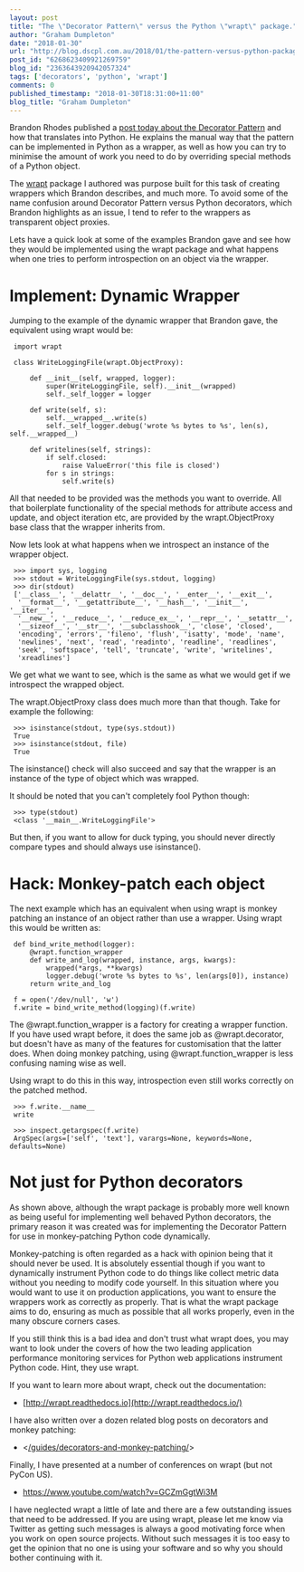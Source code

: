 ```yaml
---
layout: post
title: "The \"Decorator Pattern\" versus the Python \"wrapt\" package."
author: "Graham Dumpleton"
date: "2018-01-30"
url: "http://blog.dscpl.com.au/2018/01/the-pattern-versus-python-package.html"
post_id: "6268623409921269759"
blog_id: "2363643920942057324"
tags: ['decorators', 'python', 'wrapt']
comments: 0
published_timestamp: "2018-01-30T18:31:00+11:00"
blog_title: "Graham Dumpleton"
---
```


Brandon Rhodes published a [post today about the Decorator Pattern](http://python-patterns.guide/gang-of-four/decorator-pattern/) and how that translates into Python. He explains the manual way that the pattern can be implemented in Python as a wrapper, as well as how you can try to minimise the amount of work you need to do by overriding special methods of a Python object.

The [wrapt](https://pypi.python.org/pypi/wrapt) package I authored was purpose built for this task of creating wrappers which Brandon describes, and much more. To avoid some of the name confusion around Decorator Pattern versus Python decorators, which Brandon highlights as an issue, I tend to refer to the wrappers as transparent object proxies.

Lets have a quick look at some of the examples Brandon gave and see how they would be implemented using the wrapt package and what happens when one tries to perform introspection on an object via the wrapper.

# Implement: Dynamic Wrapper

Jumping to the example of the dynamic wrapper that Brandon gave, the equivalent using wrapt would be:

```
 import wrapt

 class WriteLoggingFile(wrapt.ObjectProxy):

     def __init__(self, wrapped, logger):  
         super(WriteLoggingFile, self).__init__(wrapped)  
         self._self_logger = logger

     def write(self, s):  
         self.__wrapped__.write(s)  
         self._self_logger.debug('wrote %s bytes to %s', len(s), self.__wrapped__)

     def writelines(self, strings):  
         if self.closed:  
             raise ValueError('this file is closed')  
         for s in strings:  
             self.write(s)
```

All that needed to be provided was the methods you want to override. All that boilerplate functionality of the special methods for attribute access and update, and object iteration etc, are provided by the wrapt.ObjectProxy base class that the wrapper inherits from.

Now lets look at what happens when we introspect an instance of the wrapper object.

```
 >>> import sys, logging  
 >>> stdout = WriteLoggingFile(sys.stdout, logging)  
 >>> dir(stdout)  
 ['__class__', '__delattr__', '__doc__', '__enter__', '__exit__',  
  '__format__', '__getattribute__', '__hash__', '__init__', '__iter__',  
  '__new__', '__reduce__', '__reduce_ex__', '__repr__', '__setattr__',  
  '__sizeof__', '__str__', '__subclasshook__', 'close', 'closed',  
  'encoding', 'errors', 'fileno', 'flush', 'isatty', 'mode', 'name',  
  'newlines', 'next', 'read', 'readinto', 'readline', 'readlines',  
  'seek', 'softspace', 'tell', 'truncate', 'write', 'writelines',  
  'xreadlines']
```

We get what we want to see, which is the same as what we would get if we introspect the wrapped object.

The wrapt.ObjectProxy class does much more than that though. Take for example the following:

```
 >>> isinstance(stdout, type(sys.stdout))  
 True  
 >>> isinstance(stdout, file)  
 True
```

The isinstance\(\) check will also succeed and say that the wrapper is an instance of the type of object which was wrapped.

It should be noted that you can't completely fool Python though:

```
 >>> type(stdout)  
 <class '__main__.WriteLoggingFile'>
```

But then, if you want to allow for duck typing, you should never directly compare types and should always use isinstance\(\).

# Hack: Monkey-patch each object

The next example which has an equivalent when using wrapt is monkey patching an instance of an object rather than use a wrapper. Using wrapt this would be written as:

```
 def bind_write_method(logger):  
     @wrapt.function_wrapper  
     def write_and_log(wrapped, instance, args, kwargs):  
         wrapped(*args, **kwargs)  
         logger.debug('wrote %s bytes to %s', len(args[0]), instance)  
     return write_and_log

 f = open('/dev/null', 'w')  
 f.write = bind_write_method(logging)(f.write)
```

The @wrapt.function\_wrapper is a factory for creating a wrapper function. If you have used wrapt before, it does the same job as @wrapt.decorator, but doesn't have as many of the features for customisation that the latter does. When doing monkey patching, using @wrapt.function\_wrapper is less confusing naming wise as well.

Using wrapt to do this in this way, introspection even still works correctly on the patched method.

```
 >>> f.write.__name__  
 write

 >>> inspect.getargspec(f.write)  
 ArgSpec(args=['self', 'text'], varargs=None, keywords=None, defaults=None)
```

# Not just for Python decorators

As shown above, although the wrapt package is probably more well known as being useful for implementing well behaved Python decorators, the primary reason it was created was for implementing the Decorator Pattern for use in monkey-patching Python code dynamically.

Monkey-patching is often regarded as a hack with opinion being that it should never be used. It is absolutely essential though if you want to dynamically instrument Python code to do things like collect metric data without you needing to modify code yourself. In this situation where you would want to use it on production applications, you want to ensure the wrappers work as correctly as properly. That is what the wrapt package aims to do, ensuring as much as possible that all works properly, even in the many obscure corners cases.

If you still think this is a bad idea and don't trust what wrapt does, you may want to look under the covers of how the two leading application performance monitoring services for Python web applications instrument Python code. Hint, they use wrapt.

If you want to learn more about wrapt, check out the documentation:

  * [http://wrapt.readthedocs.io](http://wrapt.readthedocs.io/)



I have also written over a dozen related blog posts on decorators and monkey patching:

  * <[/guides/decorators-and-monkey-patching/](/guides/decorators-and-monkey-patching/)>



Finally, I have presented at a number of conferences on wrapt \(but not PyCon US\).

  * <https://www.youtube.com/watch?v=GCZmGgtWi3M>



I have neglected wrapt a little of late and there are a few outstanding issues that need to be addressed. If you are using wrapt, please let me know via Twitter as getting such messages is always a good motivating force when you work on open source projects. Without such messages it is too easy to get the opinion that no one is using your software and so why you should bother continuing with it.